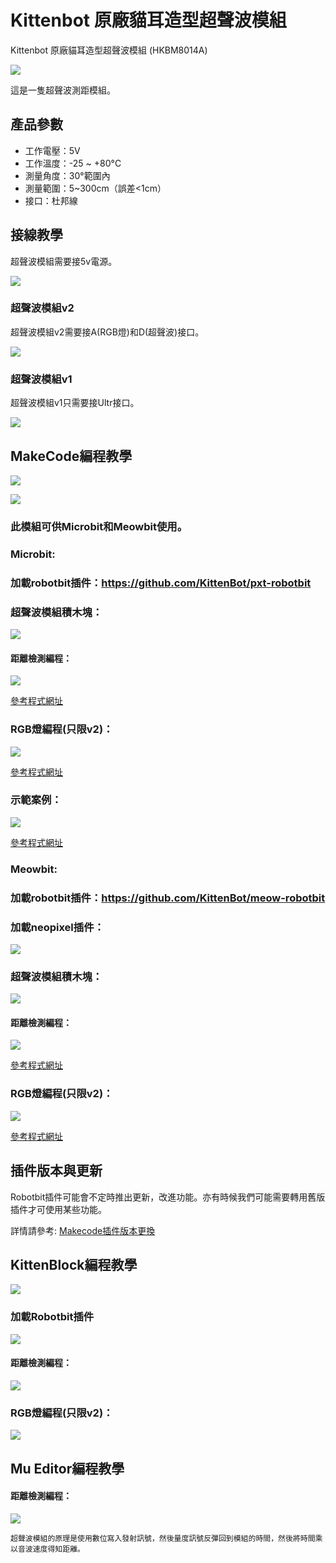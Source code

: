 # Kittenbot 原廠貓耳造型超聲波模組

Kittenbot 原廠貓耳造型超聲波模組 (HKBM8014A)

![](./images/ultrasound2.png)

這是一隻超聲波測距模組。



## 產品參數

- 工作電壓：5V
- 工作溫度：-25 ~ +80°C
- 測量角度：30°範圍內
- 測量範圍：5~300cm（誤差<1cm）
- 接口：杜邦線



## 接線教學

超聲波模組需要接5v電源。

![](./images/ultraSound1.jpg)

### 超聲波模組v2

超聲波模組v2需要接A(RGB燈)和D(超聲波)接口。

![](./images/ultraSoundv2_wire.png)

### 超聲波模組v1

超聲波模組v1只需要接Ultr接口。

![](./images/ultraSoundv1_wire.png)

## MakeCode編程教學

![](./PWmodules/images/mcbanner.png)

![](../meowbit/images/acbanner.png)

### 此模組可供Microbit和Meowbit使用。

### Microbit:

### 加載robotbit插件：https://github.com/KittenBot/pxt-robotbit

### 超聲波模組積木塊：

![](./images/ultraSound_blocks.png)

#### 距離檢測編程：

![](./images/ultraSound_code1.png)

[參考程式網址](https://makecode.microbit.org/_Lt021WgXuWfz)

### RGB燈編程(只限v2)：

![](./images/ultraSound_code2.png)

[參考程式網址](https://makecode.microbit.org/_J9R5xhCwgJqH)

### 示範案例：

![](./images/ultraSound_code3.png)

[參考程式網址](https://makecode.microbit.org/_5vf48tf6xdVc)

### Meowbit:

### 加載robotbit插件：https://github.com/KittenBot/meow-robotbit

### 加載neopixel插件：

![](./images/neopixel.png)

### 超聲波模組積木塊：

![](./images/ultraSound_blocks.png)

#### 距離檢測編程：

![](./images/ultrasound_codeMeow1.png)

[參考程式網址](https://makecode.com/_fC6XoUHHR79p)

### RGB燈編程(只限v2)：

![](./images/ultrasound_codeMeow2.png)

[參考程式網址](https://makecode.com/_hs3LykMzV78o)

## 插件版本與更新

Robotbit插件可能會不定時推出更新，改進功能。亦有時候我們可能需要轉用舊版插件才可使用某些功能。

詳情請參考: [Makecode插件版本更換](../../Makecode/makecode_extensionUpdate)


## KittenBlock編程教學

![](./PWmodules/images/kbbanner.png)

### 加載Robotbit插件

![](./images/addRB.png)

#### 距離檢測編程：

![](./images/ultraSound_code4.png)

### RGB燈編程(只限v2)：

![](./images/ultraSound_code5.png)

## Mu Editor編程教學

#### 距離檢測編程：

![](./images/ultraSound_code6.png)

    超聲波模組的原理是使用數位寫入發射訊號，然後量度訊號反彈回到模組的時間，然後將時間乘以音波速度得知距離。
